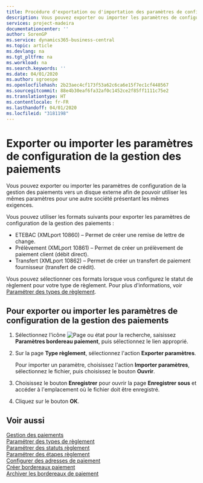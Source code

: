 ```yaml
---
title: Procédure d'exportation ou d'importation des paramètres de configuration de la gestion des paiements
description: Vous pouvez exporter ou importer les paramètres de configuration de la gestion des paiements vers un disque externe afin de pouvoir utiliser les mêmes paramètres pour une autre société présentant les mêmes exigences.
services: project-madeira
documentationcenter: ''
author: SorenGP
ms.service: dynamics365-business-central
ms.topic: article
ms.devlang: na
ms.tgt_pltfrm: na
ms.workload: na
ms.search.keywords: ''
ms.date: 04/01/2020
ms.author: sgroespe
ms.openlocfilehash: 2b23aec4cf173f53a62c6ca6e15f7ec1cf448567
ms.sourcegitcommit: 88e4b30eaf6fa32af0c1452ce2f85ff1111c75e2
ms.translationtype: HT
ms.contentlocale: fr-FR
ms.lasthandoff: 04/01/2020
ms.locfileid: "3181198"
---
```

# <a name="export-or-import-payment-management-setup-parameters"></a>Exporter ou importer les paramètres de configuration de la gestion des paiements
Vous pouvez exporter ou importer les paramètres de configuration de la gestion des paiements vers un disque externe afin de pouvoir utiliser les mêmes paramètres pour une autre société présentant les mêmes exigences.  

Vous pouvez utiliser les formats suivants pour exporter les paramètres de configuration de la gestion des paiements :  

- ETEBAC (XMLport 10860) – Permet de créer une remise de lettre de change.  
- Prélèvement (XMLport 10861) – Permet de créer un prélèvement de paiement client (débit direct).  
- Transfert (XMLport 10862) – Permet de créer un transfert de paiement fournisseur (transfert de crédit).  

Vous pouvez sélectionner ces formats lorsque vous configurez le statut de règlement pour votre type de règlement. Pour plus d'informations, voir [Paramétrer des types de règlement](how-to-set-up-payment-classes.md).  

## <a name="to-export-or-import-payment-management-setup-parameters"></a>Pour exporter ou importer les paramètres de configuration de la gestion des paiements  

1.  Sélectionnez l'icône ![Page ou état pour la recherche](../../media/ui-search/search_small.png "Icône Page ou état pour la recherche"), saisissez **Paramètres bordereau paiement**, puis sélectionnez le lien approprié.  
2.  Sur la page **Type règlement**, sélectionnez l'action **Exporter paramètres**.  

    Pour importer un paramètre, choisissez l'action **Importer paramètres**, sélectionnez le fichier, puis choisissez le bouton **Ouvrir**.  

3.  Choisissez le bouton **Enregistrer** pour ouvrir la page **Enregistrer sous** et accéder à l'emplacement où le fichier doit être enregistré.  
4.  Cliquez sur le bouton **OK**.  

## <a name="see-also"></a>Voir aussi  
 [Gestion des paiements](payment-management.md)   
 [Paramétrer des types de règlement](how-to-set-up-payment-classes.md)   
 [Paramétrer des statuts règlement](how-to-set-up-payment-statuses.md)   
 [Paramétrer des étapes règlement](how-to-set-up-payment-steps.md)   
 [Configurer des adresses de paiement](how-to-set-up-payment-addresses.md)   
 [Créer bordereaux paiement](how-to-create-payment-slips.md)   
 [Archiver les bordereaux de paiement](how-to-archive-payment-slips.md)
